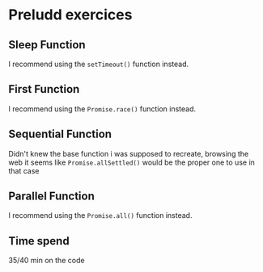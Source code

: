 # Preludd exercices


## Sleep Function
I recommend using the `setTimeout()` function instead.

## First Function
I recommend using the `Promise.race()` function instead.

## Sequential Function
Didn't knew the base function i was supposed to recreate, browsing the web it seems like `Promise.allSettled()` would be the proper one to use in that case

## Parallel Function
I recommend using the `Promise.all()` function instead.

## Time spend
35/40 min on the code